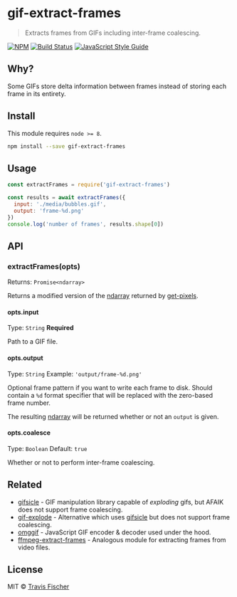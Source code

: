 # gif-extract-frames

> Extracts frames from GIFs including inter-frame coalescing.

[![NPM](https://img.shields.io/npm/v/gif-extract-frames.svg)](https://www.npmjs.com/package/gif-extract-frames) [![Build Status](https://travis-ci.org/transitive-bullshit/gif-extract-frames.svg?branch=master)](https://travis-ci.org/transitive-bullshit/gif-extract-frames) [![JavaScript Style Guide](https://img.shields.io/badge/code_style-standard-brightgreen.svg)](https://standardjs.com)


## Why?

Some GIFs store delta information between frames instead of storing each frame in its entirety.


## Install

This module requires `node >= 8`.

```bash
npm install --save gif-extract-frames
```

## Usage

```js
const extractFrames = require('gif-extract-frames')

const results = await extractFrames({
  input: './media/bubbles.gif',
  output: 'frame-%d.png'
})
console.log('number of frames', results.shape[0])
```


## API

### extractFrames(opts)

Returns: `Promise<ndarray>`

Returns a modified version of the [ndarray](https://github.com/scijs/ndarray) returned by [get-pixels](https://github.com/scijs/get-pixels).

#### opts.input

Type: `String`
**Required**

Path to a GIF file.

#### opts.output

Type: `String`
Example: `'output/frame-%d.png'`

Optional frame pattern if you want to write each frame to disk. Should contain a `%d` format specifier that will be replaced with the zero-based frame number.

The resulting [ndarray](https://github.com/scijs/ndarray) will be returned whether or not an `output` is given.

#### opts.coalesce

Type: `Boolean`
Default: `true`

Whether or not to perform inter-frame coalescing.


## Related

- [gifsicle](https://github.com/kohler/gifsicle) - GIF manipulation library capable of *exploding* gifs, but AFAIK does not support frame coalescing.
- [gif-explode](https://github.com/hughsk/gif-explode) - Alternative which uses [gifsicle]() but does not support frame coalescing.
- [omggif](https://github.com/deanm/omggif) - JavaScript GIF encoder & decoder used under the hood.
- [ffmpeg-extract-frames](https://github.com/transitive-bullshit/ffmpeg-extract-frames) - Analogous module for extracting frames from video files.


## License

MIT © [Travis Fischer](https://github.com/transitive-bullshit)
